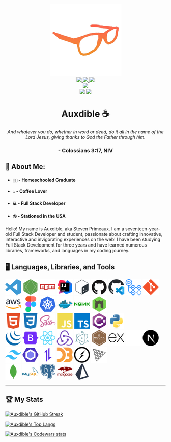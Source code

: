 <div id="header" align="center">
  <img src="./assets/ICON.png" width=225/>
  <div id="socials">
    <a href="https://www.youtube.com/channel/UCOE_IxVOdNtejqGqmrdRWZA">
      <img src="https://img.shields.io/badge/YouTube-FF0000?style=for-the-badge&logo=YouTube&logoColor=white"/>
    </a>
    <a href="https://www.reddit.com/user/Auxdible">
      <img src="https://img.shields.io/badge/Reddit-FF5700?style=for-the-badge&logo=Reddit&logoColor=white"/>
    </a>
    <a href="https://discord.gg/tnsFW9CQEn">
      <img src="https://img.shields.io/badge/Auxdibot%20Discord-7289DA?style=for-the-badge&logo=discord&logoColor=white"/>
    </a>
  </div>
  <div id="portfolio">
    <a href="https://auxdible.me">
      <img src="https://img.shields.io/badge/Portfolio%20Site-ee884b?style=for-the-badge&logoColor=white"/>
    </a>
  </div>
  <div id="main-stats">
      <img src="https://komarev.com/ghpvc/?username=Auxdible&style=for-the-badge&color=ffa800"/>
      <img src="https://img.shields.io/badge/dynamic/json?style=for-the-badge&labelColor=black&color=%23ffa116&label=Ranking&query=ranking&url=https%3A%2F%2Fleetcode-badge.vercel.app%2Fapi%2Fusers%2FAuxdible&logo=leetcode&logoColor=yellow"/>
  </div>
  <h1 id="welcome">
    Auxdible ☕
    
  </h1>
</div>
<p id="quote" align="center"><i>And whatever you do, whether in word or deed, do it all in the name of the Lord Jesus, giving thanks to God the Father through him.</i><h3 align="center">- Colossians 3:17, NIV</h3></p>

## 👋 About Me:

* #### `🧑‍🎓` - Homeschooled Graduate
  
* #### `☕` - Coffee Lover

* #### `💻` - Full Stack Developer

* #### `🌎` - Stationed in the USA

Hello! My name is Auxdible, aka Steven Primeaux. I am a seventeen-year-old Full Stack Developer and student, passionate about crafting innovative, interactive and invigorating experiences on the web! I have been studying Full Stack Development for three years and have learned numerous libraries, frameworks, and languages in my coding journey.

## 🖥️ Languages, Libraries, and Tools

<div id="languages-and-tools">
  <div id="tools">
    <img src="https://github.com/devicons/devicon/blob/master/icons/vscode/vscode-plain.svg" width=50/>
    <img src="https://github.com/devicons/devicon/blob/master/icons/nodejs/nodejs-plain.svg" width=50 />
    <img src="https://github.com/devicons/devicon/blob/master/icons/npm/npm-original-wordmark.svg" width=50 />
    <img src="https://github.com/devicons/devicon/blob/master/icons/intellij/intellij-original.svg" width=50/>
    <img src="https://github.com/devicons/devicon/blob/master/icons/bash/bash-plain.svg" width=50/>
    <img src="https://github.com/devicons/devicon/blob/master/icons/github/github-original.svg" width=50/>
    <img src="https://github.com/devicons/devicon/blob/master/icons/githubcodespaces/githubcodespaces-original.svg" width=50/>
    <img src="https://github.com/devicons/devicon/blob/master/icons/githubactions/githubactions-original.svg" width=50/>
    <img src="https://github.com/devicons/devicon/blob/master/icons/git/git-original.svg" width=50/>
    <img src="https://github.com/devicons/devicon/blob/master/icons/amazonwebservices/amazonwebservices-original-wordmark.svg" width=50 />
    <img src="https://github.com/devicons/devicon/blob/master/icons/figma/figma-original.svg" width=50 />
    <img src="https://github.com/devicons/devicon/blob/master/icons/kubernetes/kubernetes-original.svg" width=50/>
    <img src="https://github.com/devicons/devicon/blob/master/icons/docker/docker-original.svg" width=50/>
    <img src="https://github.com/devicons/devicon/blob/master/icons/nginx/nginx-original.svg" width=50/>
    <img src="https://github.com/devicons/devicon/blob/master/icons/nodemon/nodemon-original.svg" width=50 />
    
  </div>
  <div id="languages">
    <img src="https://github.com/devicons/devicon/blob/master/icons/html5/html5-plain.svg" width=50/>
    <img src="https://github.com/devicons/devicon/blob/master/icons/css3/css3-plain.svg" width=50/>
        <img src="https://github.com/devicons/devicon/blob/master/icons/sass/sass-original.svg" width=50 />
    <img src="https://github.com/devicons/devicon/blob/master/icons/javascript/javascript-plain.svg" width=50/>
        <img src="https://github.com/devicons/devicon/blob/master/icons/typescript/typescript-plain.svg" width=50 />
    <img src="https://github.com/devicons/devicon/blob/master/icons/csharp/csharp-original.svg" width=50 />
    <img src="https://github.com/devicons/devicon/blob/master/icons/python/python-original.svg" width=50 />
  </div>
  <div id="libraries">
    <img src="https://github.com/devicons/devicon/blob/master/icons/jquery/jquery-original.svg" width=50 />
    <img src="https://github.com/devicons/devicon/blob/master/icons/bootstrap/bootstrap-plain.svg" width=50/>
    <img src="https://github.com/devicons/devicon/blob/master/icons/react/react-original.svg" width=50/>
    <img src="https://github.com/devicons/devicon/blob/master/icons/redux/redux-original.svg" width=50/>
    <img src="https://github.com/devicons/devicon/blob/master/icons/electron/electron-original.svg" width=50/>
    <img src="https://github.com/devicons/devicon/blob/master/icons/mocha/mocha-plain.svg" width=50/> 
    <img src="https://github.com/devicons/devicon/blob/master/icons/express/express-original.svg" width=50/>
    <img src="https://github.com/devicons/devicon/blob/master/icons/discordjs/discordjs-plain.svg" width=50/>
    <img src="https://github.com/devicons/devicon/blob/master/icons/nextjs/nextjs-original.svg" width=50 />
    <img src="https://github.com/devicons/devicon/blob/master/icons/tailwindcss/tailwindcss-original.svg" width=50 />
    <img src="https://github.com/devicons/devicon/blob/master/icons/eslint/eslint-original.svg" width=50 />
    <img src="https://github.com/devicons/devicon/blob/master/icons/axios/axios-plain.svg" width=50 />
    <img src="https://github.com/devicons/devicon/blob/master/icons/d3js/d3js-plain.svg" width=50 />
    <img src="https://github.com/devicons/devicon/blob/master/icons/socketio/socketio-original.svg" width=50 />
    <img src="https://github.com/devicons/devicon/blob/master/icons/threejs/threejs-original.svg" width=50 />
  </div>
  <div id="databases">
    <img src="https://github.com/devicons/devicon/blob/master/icons/mongodb/mongodb-plain.svg" width=50/>
    <img src="https://github.com/devicons/devicon/blob/master/icons/mysql/mysql-original-wordmark.svg" width=50/>
    <img src="https://github.com/devicons/devicon/blob/master/icons/postgresql/postgresql-plain.svg" width=50/>
    <img src="https://github.com/devicons/devicon/blob/master/icons/mongoose/mongoose-original-wordmark.svg" width=50 />
    <img src="https://github.com/devicons/devicon/blob/master/icons/prisma/prisma-original.svg" width=50 />
  </div>
</div>

---

## 🏆 My Stats

[![Auxdible's GitHub Streak](http://github-readme-streak-stats.herokuapp.com?user=Auxdible&theme=dark&background=000000)](https://git.io/streak-stats)

[![Auxdible's Top Langs](https://github-readme-stats.vercel.app/api/top-langs/?username=Auxdible&layout=compact&theme=vision-friendly-dark)](https://github.com/anuraghazra/github-readme-stats)

[![Auxdible's Codewars stats](https://www.codewars.com/users/Auxdible/badges/large)](https://www.codewars.com/users/Auxdible)




